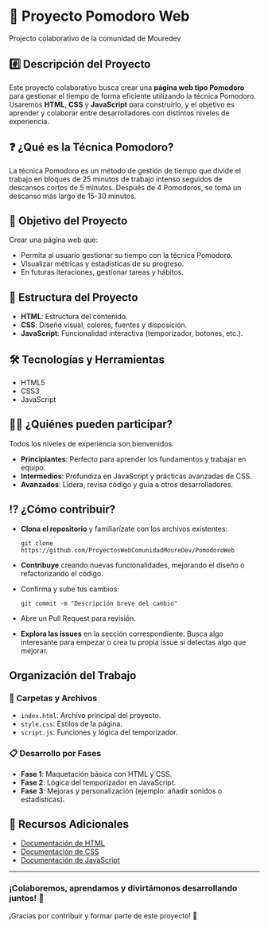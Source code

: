 # 🍅 Proyecto Pomodoro Web
  Projecto colaborativo de la comunidad de Mouredev

## #️⃣ Descripción del Proyecto
Este proyecto colaborativo busca crear una **página web tipo Pomodoro** para gestionar el tiempo de forma eficiente utilizando la técnica Pomodoro. Usaremos **HTML**, **CSS** y **JavaScript** para construirlo, y el objetivo es aprender y colaborar entre desarrolladores con distintos niveles de experiencia.

## ❓ ¿Qué es la Técnica Pomodoro?
La técnica Pomodoro es un método de gestión de tiempo que divide el trabajo en bloques de 25 minutos de trabajo intenso seguidos de descansos cortos de 5 minutos. Después de 4 Pomodoros, se toma un descanso más largo de 15-30 minutos.

## 🚀 Objetivo del Proyecto
Crear una página web que:
  - Permita al usuario gestionar su tiempo con la técnica Pomodoro.
  - Visualizar métricas y estadísticas de su progreso.
  - En futuras iteraciones, gestionar tareas y hábitos.

## 📂 Estructura del Proyecto
- **HTML**: Estructura del contenido.
- **CSS**: Diseño visual, colores, fuentes y disposición.
- **JavaScript**: Funcionalidad interactiva (temporizador, botones, etc.).

## 🛠️ Tecnologías y Herramientas
- HTML5
- CSS3
- JavaScript

## 👩‍💻 ¿Quiénes pueden participar?
Todos los niveles de experiencia son bienvenidos.
- **Principiantes**: Perfecto para aprender los fundamentos y trabajar en equipo.
- **Intermedios**: Profundiza en JavaScript y prácticas avanzadas de CSS.
- **Avanzados**: Lidera, revisa código y guía a otros desarrolladores.

## ⁉️ ¿Cómo contribuir?
  - **Clona el repositorio** y familiarízate con los archivos existentes:        

        git clone https://github.com/ProyectosWebComunidadMoureDev/PomodoroWeb    
  - **Contribuye** creando nuevas funcionalidades, mejorando el diseño o refactorizando el código.
  - Confirma y sube tus cambios:

        git commit -m "Descripción breve del cambio"
  - Abre un Pull Request para revisión.
    
  - **Explora las issues** en la sección correspondiente. Busca algo interesante para empezar o crea tu propia issue si detectas algo que mejorar.

## Organización del Trabajo
  ### 📁 Carpetas y Archivos
  - `index.html`: Archivo principal del proyecto.
  - `style.css`: Estilos de la página.
  - `script.js`: Funciones y lógica del temporizador.

  ### 📋 Desarrollo por Fases
  - **Fase 1**: Maquetación básica con HTML y CSS.
  - **Fase 2**: Lógica del temporizador en JavaScript.
  - **Fase 3**: Mejoras y personalización (ejemplo: añadir sonidos o estadísticas).

## 📌 Recursos Adicionales
- [Documentación de HTML](https://developer.mozilla.org/es/docs/Web/HTML)
- [Documentación de CSS](https://developer.mozilla.org/es/docs/Web/CSS)
- [Documentación de JavaScript](https://developer.mozilla.org/es/docs/Web/JavaScript)

---
### ¡Colaboremos, aprendamos y divirtámonos desarrollando juntos! 🚀
¡Gracias por contribuir y formar parte de este proyecto! 💪
